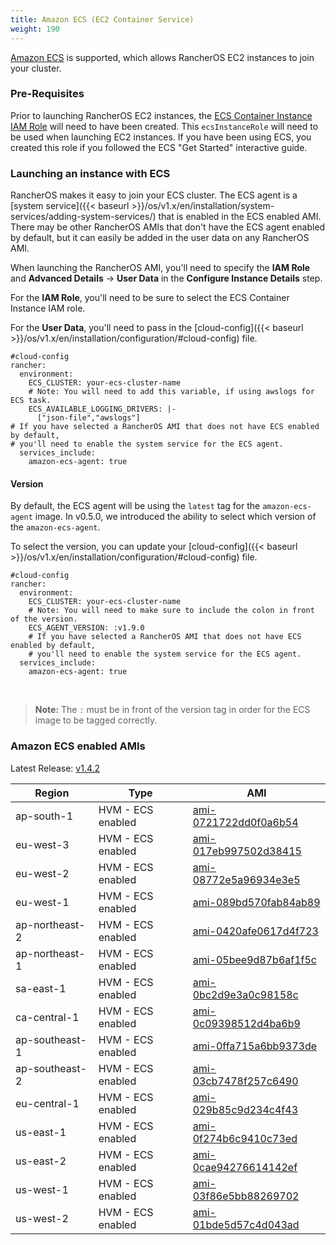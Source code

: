 ```yaml
---
title: Amazon ECS (EC2 Container Service)
weight: 190
---
```


[Amazon ECS](https://aws.amazon.com/ecs/) is supported, which allows RancherOS EC2 instances to join your cluster.

### Pre-Requisites

Prior to launching RancherOS EC2 instances, the [ECS Container Instance IAM Role](http://docs.aws.amazon.com/AmazonECS/latest/developerguide/instance_IAM_role.html) will need to have been created. This `ecsInstanceRole` will need to be used when launching EC2 instances. If you have been using ECS, you created this role if you followed the ECS "Get Started" interactive guide.

### Launching an instance with ECS

RancherOS makes it easy to join your ECS cluster. The ECS agent is a [system service]({{< baseurl >}}/os/v1.x/en/installation/system-services/adding-system-services/) that is enabled in the ECS enabled AMI. There may be other RancherOS AMIs that don't have the ECS agent enabled by default, but it can easily be added in the user data on any RancherOS AMI.

When launching the RancherOS AMI, you'll need to specify the **IAM Role** and **Advanced Details** -> **User Data** in the **Configure Instance Details** step.

For the **IAM Role**, you'll need to be sure to select the ECS Container Instance IAM role.

For the **User Data**, you'll need to pass in the [cloud-config]({{< baseurl >}}/os/v1.x/en/installation/configuration/#cloud-config) file.

```
#cloud-config
rancher:
  environment:
    ECS_CLUSTER: your-ecs-cluster-name
    # Note: You will need to add this variable, if using awslogs for ECS task.
    ECS_AVAILABLE_LOGGING_DRIVERS: |-
      ["json-file","awslogs"]
# If you have selected a RancherOS AMI that does not have ECS enabled by default,
# you'll need to enable the system service for the ECS agent.
  services_include:
    amazon-ecs-agent: true
```

#### Version

By default, the ECS agent will be using the `latest` tag for the `amazon-ecs-agent` image. In v0.5.0, we introduced the ability to select which version of the `amazon-ecs-agent`.

To select the version, you can update your [cloud-config]({{< baseurl >}}/os/v1.x/en/installation/configuration/#cloud-config) file.

```
#cloud-config
rancher:
  environment:
    ECS_CLUSTER: your-ecs-cluster-name
    # Note: You will need to make sure to include the colon in front of the version.
    ECS_AGENT_VERSION: :v1.9.0
    # If you have selected a RancherOS AMI that does not have ECS enabled by default,
    # you'll need to enable the system service for the ECS agent.
  services_include:
    amazon-ecs-agent: true
```

<br>

> **Note:** The `:` must be in front of the version tag in order for the ECS image to be tagged correctly.

### Amazon ECS enabled AMIs

Latest Release: [v1.4.2](https://github.com/rancher/os/releases/tag/v1.4.2)

Region | Type | AMI
---|--- | ---
ap-south-1 | HVM - ECS enabled | [ami-0721722dd0f0a6b54](https://ap-south-1.console.aws.amazon.com/ec2/home?region=ap-south-1#launchInstanceWizard:ami=ami-0721722dd0f0a6b54)
eu-west-3 | HVM - ECS enabled | [ami-017eb997502d38415](https://eu-west-3.console.aws.amazon.com/ec2/home?region=eu-west-3#launchInstanceWizard:ami=ami-017eb997502d38415)
eu-west-2 | HVM - ECS enabled | [ami-08772e5a96934e3e5](https://eu-west-2.console.aws.amazon.com/ec2/home?region=eu-west-2#launchInstanceWizard:ami=ami-08772e5a96934e3e5)
eu-west-1 | HVM - ECS enabled | [ami-089bd570fab84ab89](https://eu-west-1.console.aws.amazon.com/ec2/home?region=eu-west-1#launchInstanceWizard:ami=ami-089bd570fab84ab89)
ap-northeast-2 | HVM - ECS enabled | [ami-0420afe0617d4f723](https://ap-northeast-2.console.aws.amazon.com/ec2/home?region=ap-northeast-2#launchInstanceWizard:ami=ami-0420afe0617d4f723)
ap-northeast-1 | HVM - ECS enabled | [ami-05bee9d87b6af1f5c](https://ap-northeast-1.console.aws.amazon.com/ec2/home?region=ap-northeast-1#launchInstanceWizard:ami=ami-05bee9d87b6af1f5c)
sa-east-1 | HVM - ECS enabled | [ami-0bc2d9e3a0c98158c](https://sa-east-1.console.aws.amazon.com/ec2/home?region=sa-east-1#launchInstanceWizard:ami=ami-0bc2d9e3a0c98158c)
ca-central-1 | HVM - ECS enabled | [ami-0c09398512d4ba6b9](https://ca-central-1.console.aws.amazon.com/ec2/home?region=ca-central-1#launchInstanceWizard:ami=ami-0c09398512d4ba6b9)
ap-southeast-1 | HVM - ECS enabled | [ami-0ffa715a6bb9373de](https://ap-southeast-1.console.aws.amazon.com/ec2/home?region=ap-southeast-1#launchInstanceWizard:ami=ami-0ffa715a6bb9373de)
ap-southeast-2 | HVM - ECS enabled | [ami-03cb7478f257c6490](https://ap-southeast-2.console.aws.amazon.com/ec2/home?region=ap-southeast-2#launchInstanceWizard:ami=ami-03cb7478f257c6490)
eu-central-1 | HVM - ECS enabled | [ami-029b85c9d234c4f43](https://eu-central-1.console.aws.amazon.com/ec2/home?region=eu-central-1#launchInstanceWizard:ami=ami-029b85c9d234c4f43)
us-east-1 | HVM - ECS enabled | [ami-0f274b6c9410c73ed](https://us-east-1.console.aws.amazon.com/ec2/home?region=us-east-1#launchInstanceWizard:ami=ami-0f274b6c9410c73ed)
us-east-2 | HVM - ECS enabled | [ami-0cae94276614142ef](https://us-east-2.console.aws.amazon.com/ec2/home?region=us-east-2#launchInstanceWizard:ami=ami-0cae94276614142ef)
us-west-1 | HVM - ECS enabled | [ami-03f86e5bb88269702](https://us-west-1.console.aws.amazon.com/ec2/home?region=us-west-1#launchInstanceWizard:ami=ami-03f86e5bb88269702)
us-west-2 | HVM - ECS enabled | [ami-01bde5d57c4d043ad](https://us-west-2.console.aws.amazon.com/ec2/home?region=us-west-2#launchInstanceWizard:ami=ami-01bde5d57c4d043ad)
